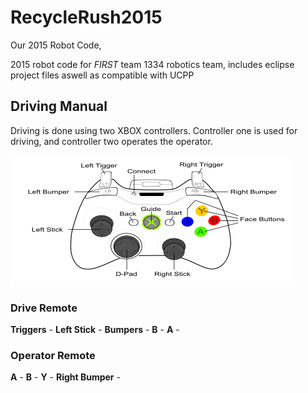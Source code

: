 RecycleRush2015
===============

Our 2015 Robot Code, 

2015 robot code for _FIRST_  team 1334 robotics team, includes eclipse project files aswell as compatible with UCPP

Driving Manual
---------------

Driving is done using two XBOX controllers.  Controller one is used for driving, and controller two operates the operator.

![xbox controller][xbox]

### Drive Remote #####

**Triggers** - 
**Left Stick** - 
**Bumpers** - 
**B** - 
**A** - 

### Operator Remote #####

**A** - 
**B** - 
**Y** - 
**Right Bumper** - 

[xbox]: xbox-controller.png  "XBOX Controller"
